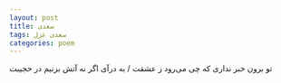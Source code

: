 ```yaml
---
layout: post
title: سعدی
tags: سعدی غزل
categories: poem
---
```


تو برون خبر نداری که چی می‌رود ز عشقت / به درآی اگر نه آتش بزنیم در حجیبت
